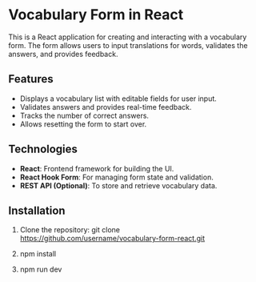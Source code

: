 # Vocabulary Form in React

This is a React application for creating and interacting with a vocabulary form. The form allows users to input translations for words, validates the answers, and provides feedback.

## Features
- Displays a vocabulary list with editable fields for user input.
- Validates answers and provides real-time feedback.
- Tracks the number of correct answers.
- Allows resetting the form to start over.

## Technologies
- **React**: Frontend framework for building the UI.
- **React Hook Form**: For managing form state and validation.
- **REST API (Optional)**: To store and retrieve vocabulary data.

## Installation
1. Clone the repository: git clone https://github.com/username/vocabulary-form-react.git
2. npm install

3. npm run dev

